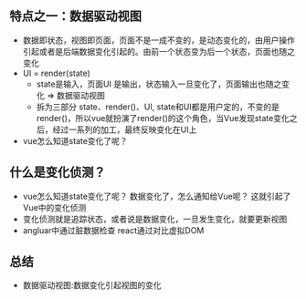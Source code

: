 ## 特点之一：数据驱动视图
  - 数据即状态，视图即页面，页面不是一成不变的，是动态变化的，由用户操作引起或者是后端数据变化引起的。由前一个状态变为后一个状态，页面也随之变化
  - UI = render(state)
    - state是输入，页面UI 是输出，状态输入一旦变化了，页面输出也随之变化 => 数据驱动视图
    - 拆为三部分 state、render()、UI, state和UI都是用户定的，不变的是render()，所以vue就扮演了render()的这个角色，当Vue发现state变化之后，经过一系列的加工，最终反映变化在UI上
  - vue怎么知道state变化了呢？ 
## 什么是变化侦测？ 
  - vue怎么知道state变化了呢？ 数据变化了，怎么通知给Vue呢？ 这就引起了Vue中的变化侦测
  - 变化侦测就是追踪状态，或者说是数据变化，一旦发生变化，就要更新视图
  - angluar中通过脏数据检查  react通过对比虚拟DOM 
## 总结
  - 数据驱动视图:数据变化引起视图的变化